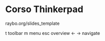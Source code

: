 <!-- .slide: data-state="layout-title no-fragment"  -->

# Corso Thinkerpad

<div class="btn btn-warning mt-3 ">raybo.org/slides_template</div>

<p class="small mt-5">
  <span class="badge bg-dark me-1 ms-2">t</span> toolbar
  <span class="badge bg-dark me-1 ms-2">m</span> menu
  <span class="badge bg-dark me-1 ms-2">esc</span> overview
  <span class="badge bg-dark me-1 ms-2"> &larr; &rarr;</span> navigate
</p>
